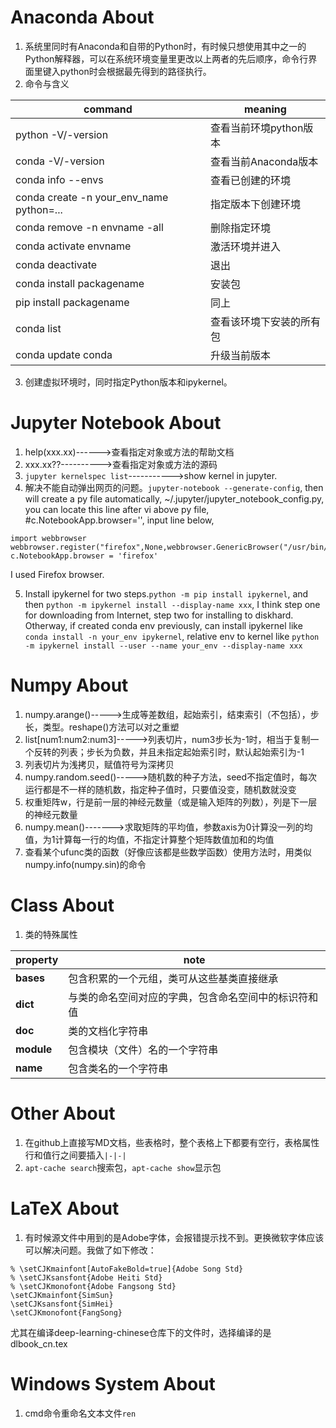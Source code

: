 # Anaconda About
1. 系统里同时有Anaconda和自带的Python时，有时候只想使用其中之一的Python解释器，可以在系统环境变量里更改以上两者的先后顺序，命令行界面里键入python时会根据最先得到的路径执行。
2. 命令与含义

|command|meaning|
|-|-|
|python -V/-version|查看当前环境python版本|
|conda -V/-version|查看当前Anaconda版本|
|conda info --envs|查看已创建的环境|
|conda create -n your_env_name python=...|指定版本下创建环境|
|conda remove -n envname -all|删除指定环境|
|conda activate envname|激活环境并进入|
|conda deactivate|退出|
|conda install packagename|安装包|
|pip install packagename|同上|
|conda list|查看该环境下安装的所有包|
|conda update conda|升级当前版本|

3. 创建虚拟环境时，同时指定Python版本和ipykernel。

# Jupyter Notebook About
1. help(xxx.xx)------>查看指定对象或方法的帮助文档
2. xxx.xx??---------->查看指定对象或方法的源码
3. ```jupyter kernelspec list```----------->show kernel in jupyter.
4. 解决不能自动弹出网页的问题。```jupyter-notebook --generate-config```, then will create a py file automatically, ~/.jupyter/jupyter_notebook_config.py, you can locate this line after vi above py file, #c.NotebookApp.browser='', input line below,
```
import webbrowser
webbrowser.register("firefox",None,webbrowser.GenericBrowser("/usr/bin/firefox"))
c.NotebookApp.browser = 'firefox'
```
I used Firefox browser.

5. Install ipykernel for two steps.```python -m pip install ipykernel```, and then ```python -m ipykernel install --display-name xxx```, I think step one for downloading from Internet, step two for installing to diskhard.  Otherway, if created conda env previously, can install ipykernel like ```conda install -n your_env ipykernel```, relative env to kernel like ```python -m ipykernel install --user --name your_env --display-name xxx```



# Numpy About
1. numpy.arange()----->生成等差数组，起始索引，结束索引（不包括），步长，类型。reshape()方法可以对之重塑
2. list[num1:num2:num3]----->列表切片，num3步长为-1时，相当于复制一个反转的列表；步长为负数，并且未指定起始索引时，默认起始索引为-1
3. 列表切片为浅拷贝，赋值符号为深拷贝
4. numpy.random.seed()----->随机数的种子方法，seed不指定值时，每次运行都是不一样的随机数，指定种子值时，只要值没变，随机数就没变
5. 权重矩阵w，行是前一层的神经元数量（或是输入矩阵的列数），列是下一层的神经元数量
6. numpy.mean()------->求取矩阵的平均值，参数axis为0计算没一列的均值，为1计算每一行的均值，不指定计算整个矩阵数值加和的均值
7. 查看某个ufunc类的函数（好像应该都是些数学函数）使用方法时，用类似numpy.info(numpy.sin)的命令


# Class About
1. 类的特殊属性

|property|note|
|-|-|
|__bases__|包含积累的一个元组，类可从这些基类直接继承|
|__dict__|与类的命名空间对应的字典，包含命名空间中的标识符和值|
|__doc__|类的文档化字符串|
|__module__|包含模块（文件）名的一个字符串|
|__name__|包含类名的一个字符串|


# Other About
1. 在github上直接写MD文档，些表格时，整个表格上下都要有空行，表格属性行和值行之间要插入```|-|-|```
2. ```apt-cache search```搜索包，```apt-cache show```显示包


# LaTeX About
1. 有时候源文件中用到的是Adobe字体，会报错提示找不到。更换微软字体应该可以解决问题。我做了如下修改：
```\usepackage {xeCJK}
% \setCJKmainfont[AutoFakeBold=true]{Adobe Song Std}
% \setCJKsansfont{Adobe Heiti Std}
% \setCJKmonofont{Adobe Fangsong Std}
\setCJKmainfont{SimSun}
\setCJKsansfont{SimHei}
\setCJKmonofont{FangSong}
```
尤其在编译deep-learning-chinese仓库下的文件时，选择编译的是dlbook_cn.tex


# Windows System About
1. cmd命令重命名文本文件```ren```
